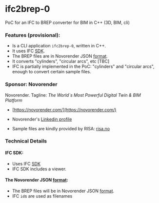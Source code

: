 # ifc2brep-0
PoC for an IFC to BREP converter for BIM  in C++ (3D, BIM, cli)

### Features (provisional):
* Is a CLI application `ifc2brep-0`, written in C++.
* It uses IFC [SDK](https://www.opendesign.com/products/ifc-sdk).
* The BREP files are in Novorender JSON [format](https://github.com/novorender/ts/blob/main/measure/worker/brep.ts).
* It converts "cylinders", "circular arcs", etc [TBC]
* IFC is partially implemented in the PoC: "cylinders" and "circular arcs", enough to convert certain sample files.

### Sponsor: Novorender
Novorender. Tagline: *The World`s Most Powerful Digital Twin & BIM Platform*
* [https://novorender.com/](https://novorender.com/)
* Novorender's [Linkedin profile](https://www.linkedin.com/company/novorender/about/)
 
* Sample files are kindly provided by RISA: [risa.no](https://risa.no)

### Technical Details
#### IFC SDK:
* Uses IFC [SDK](https://www.opendesign.com/products/ifc-sdk)
* IFC SDK includes a viewer.

#### The Novorender JSON [format](https://github.com/novorender/ts/blob/main/measure/worker/brep.ts):
* The BREP files will be in Novorender JSON [format](https://github.com/novorender/ts/blob/main/measure/worker/brep.ts). 
* IFC `id`s are used as filenames
